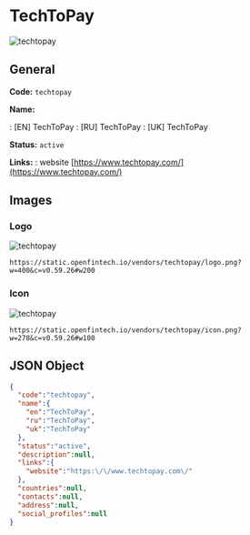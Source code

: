 
# TechToPay 
![techtopay](https://static.openfintech.io/vendors/techtopay/logo.png?w=400&c=v0.59.26#w200)  

## General 
 
**Code:** `techtopay` 
 
**Name:** 
 
:	[EN] TechToPay 
:	[RU] TechToPay 
:	[UK] TechToPay 
 
**Status:** `active` 
 
**Links:** 
: website [https://www.techtopay.com/](https://www.techtopay.com/) 
 

## Images 

### Logo 
 
![techtopay](https://static.openfintech.io/vendors/techtopay/logo.png?w=400&c=v0.59.26#w200)  

```
https://static.openfintech.io/vendors/techtopay/logo.png?w=400&c=v0.59.26#w200
```  

### Icon 
 
![techtopay](https://static.openfintech.io/vendors/techtopay/icon.png?w=278&c=v0.59.26#w100)  

```
https://static.openfintech.io/vendors/techtopay/icon.png?w=278&c=v0.59.26#w100
```  

## JSON Object 

```json
{
  "code":"techtopay",
  "name":{
    "en":"TechToPay",
    "ru":"TechToPay",
    "uk":"TechToPay"
  },
  "status":"active",
  "description":null,
  "links":{
    "website":"https:\/\/www.techtopay.com\/"
  },
  "countries":null,
  "contacts":null,
  "address":null,
  "social_profiles":null
}
```  
